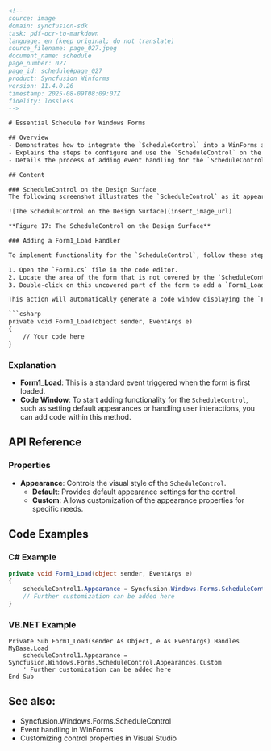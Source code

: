 ```html
<!-- 
source: image
domain: syncfusion-sdk
task: pdf-ocr-to-markdown
language: en (keep original; do not translate)
source_filename: page_027.jpeg
document_name: schedule
page_number: 027
page_id: schedule#page_027
product: Syncfusion Winforms
version: 11.4.0.26
timestamp: 2025-08-09T08:09:07Z
fidelity: lossless
-->

# Essential Schedule for Windows Forms

## Overview
- Demonstrates how to integrate the `ScheduleControl` into a WinForms application.
- Explains the steps to configure and use the `ScheduleControl` on the design surface.
- Details the process of adding event handling for the `ScheduleControl`.

## Content

### ScheduleControl on the Design Surface
The following screenshot illustrates the `ScheduleControl` as it appears on the design surface in Visual Studio.

![The ScheduleControl on the Design Surface](insert_image_url)

**Figure 17: The ScheduleControl on the Design Surface**

### Adding a Form1_Load Handler

To implement functionality for the `ScheduleControl`, follow these steps:

1. Open the `Form1.cs` file in the code editor.
2. Locate the area of the form that is not covered by the `ScheduleControl`.
3. Double-click on this uncovered part of the form to add a `Form1_Load` event handler.

This action will automatically generate a code window displaying the `Form1_Load` method. The code should resemble the following snippet:

```csharp
private void Form1_Load(object sender, EventArgs e)
{
    // Your code here
}
```

### Explanation
- **Form1_Load**: This is a standard event triggered when the form is first loaded.
- **Code Window**: To start adding functionality for the `ScheduleControl`, such as setting default appearances or handling user interactions, you can add code within this method.

## API Reference

### Properties
- **Appearance**: Controls the visual style of the `ScheduleControl`.
  - **Default**: Provides default appearance settings for the control.
  - **Custom**: Allows customization of the appearance properties for specific needs.

## Code Examples

### C# Example
```csharp
private void Form1_Load(object sender, EventArgs e)
{
    scheduleControl1.Appearance = Syncfusion.Windows.Forms.ScheduleControl.Appearances.Custom;
    // Further customization can be added here
}
```

### VB.NET Example
```vb.net
Private Sub Form1_Load(sender As Object, e As EventArgs) Handles MyBase.Load
    scheduleControl1.Appearance = Syncfusion.Windows.Forms.ScheduleControl.Appearances.Custom
    ' Further customization can be added here
End Sub
```

## See also:
- Syncfusion.Windows.Forms.ScheduleControl
- Event handling in WinForms
- Customizing control properties in Visual Studio

<!-- tags: [WinForms, ScheduleControl, Form1_Load, DesignSurface, event handler, appearance] keywords: [design surface, appearance configuration, event handling, form load, visual studio, syncfusion windows forms, schedule control] -->
```
